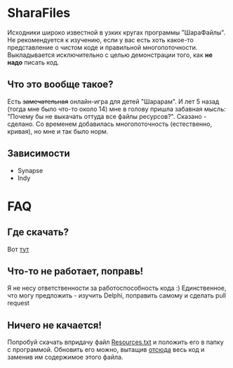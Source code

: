 # SharaFiles
Исходники широко известной в узких кругах программы "ШараФайлы". Не рекомендуется к изучению, если у вас есть хоть какое-то представление о чистом коде и правильной многопоточности. Выкладывается исключительно с целью демонстрации того, как **не надо** писать код.

## Что это вообще такое?
Есть ~~замечательная~~ онлайн-игра для детей "Шарарам". И лет 5 назад (тогда мне было что-то около 14) мне в голову пришла забавная мысль: "Почему бы не выкачать оттуда все файлы ресурсов?". Сказано - сделано. Со временем добавилась многопоточность (естественно, кривая), но мне и так было норм.

## Зависимости
+ Synapse
+ Indy

# FAQ

## Где скачать?
Вот [тут](https://github.com/BakasaRus/SharaFiles/blob/master/Win32/Release/SharaFiles.exe)

## Что-то не работает, поправь!
Я не несу ответственности за работоспособность кода :) Единственное, что могу предложить - изучить Delphi, поправить самому и сделать pull request

## Ничего не качается!
Попробуй скачать впридачу файл [Resources.txt](https://github.com/BakasaRus/SharaFiles/blob/master/Win32/Release/Resources.txt) и положить его в папку с программой. Обновить его можно, вытащив [отсюда](http://sharaball.ru/fs/3p897j5lf4e0j.swf) весь код и заменив им содержимое этого файла.
